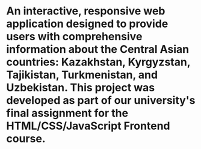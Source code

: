 # An interactive, responsive web application designed to provide users with comprehensive information about the Central Asian countries: Kazakhstan, Kyrgyzstan, Tajikistan, Turkmenistan, and Uzbekistan. This project was developed as part of our university's final assignment for the HTML/CSS/JavaScript Frontend course.
